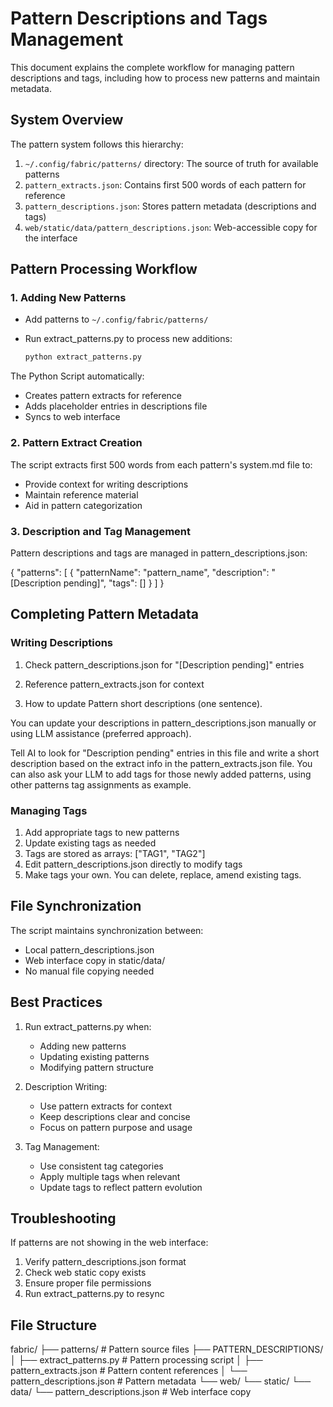 # Pattern Descriptions and Tags Management

This document explains the complete workflow for managing pattern descriptions and tags, including how to process new patterns and maintain metadata.

## System Overview

The pattern system follows this hierarchy:

1. `~/.config/fabric/patterns/` directory: The source of truth for available patterns
2. `pattern_extracts.json`: Contains first 500 words of each pattern for reference
3. `pattern_descriptions.json`: Stores pattern metadata (descriptions and tags)
4. `web/static/data/pattern_descriptions.json`: Web-accessible copy for the interface

## Pattern Processing Workflow

### 1. Adding New Patterns

- Add patterns to `~/.config/fabric/patterns/`
- Run extract_patterns.py to process new additions:

  ```bash
  python extract_patterns.py

The Python Script automatically:

- Creates pattern extracts for reference
- Adds placeholder entries in descriptions file
- Syncs to web interface

### 2. Pattern Extract Creation

The script extracts first 500 words from each pattern's system.md file to:

- Provide context for writing descriptions
- Maintain reference material
- Aid in pattern categorization

### 3. Description and Tag Management

Pattern descriptions and tags are managed in pattern_descriptions.json:

{
  "patterns": [
    {
      "patternName": "pattern_name",
      "description": "[Description pending]",
      "tags": []
    }
  ]
}

## Completing Pattern Metadata

### Writing Descriptions

1. Check pattern_descriptions.json for "[Description pending]" entries
2. Reference pattern_extracts.json for context

3. How to update Pattern short descriptions (one sentence).

You can update your descriptions in pattern_descriptions.json manually or using LLM assistance (preferred approach).

Tell AI to look for "Description pending" entries in this file and write a short description based on the extract info in the pattern_extracts.json file. You can also ask your LLM to add tags for those newly added patterns, using other patterns tag assignments as example.

### Managing Tags

1. Add appropriate tags to new patterns
2. Update existing tags as needed
3. Tags are stored as arrays: ["TAG1", "TAG2"]
4. Edit pattern_descriptions.json directly to modify tags
5. Make tags your own. You can delete, replace, amend existing tags.

## File Synchronization

The script maintains synchronization between:

- Local pattern_descriptions.json
- Web interface copy in static/data/
- No manual file copying needed

## Best Practices

1. Run extract_patterns.py when:
   - Adding new patterns
   - Updating existing patterns
   - Modifying pattern structure

2. Description Writing:
   - Use pattern extracts for context
   - Keep descriptions clear and concise
   - Focus on pattern purpose and usage

3. Tag Management:
   - Use consistent tag categories
   - Apply multiple tags when relevant
   - Update tags to reflect pattern evolution

## Troubleshooting

If patterns are not showing in the web interface:

1. Verify pattern_descriptions.json format
2. Check web static copy exists
3. Ensure proper file permissions
4. Run extract_patterns.py to resync

## File Structure

fabric/
├── patterns/                     # Pattern source files
├── PATTERN_DESCRIPTIONS/
│   ├── extract_patterns.py      # Pattern processing script
│   ├── pattern_extracts.json    # Pattern content references
│   └── pattern_descriptions.json # Pattern metadata
└── web/
    └── static/
        └── data/
            └── pattern_descriptions.json # Web interface copy
